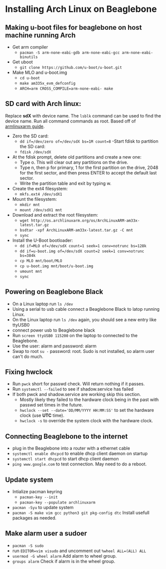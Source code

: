 # Installing Arch Linux on Beaglebone 

## Making u-boot files for beaglebone on host machine running Arch
- Get arm compiler
    - `pacman -S arm-none-eabi-gdb arm-none-eabi-gcc arm-none-eabi-binutils`
- Get uboot
    - `git clone https://github.com/u-boot/u-boot.git`
- Make MLO and u-boot.img
    - `cd u-boot`
    - `make am335x_evm_defconfig`
    - `ARCH=arm CROSS_COMPILE=arm-none-eabi- make`

## SD card with Arch linux:
Replace **sdX** with device name. The `lsblk` command can be used to find the device name. Run all command commands as root. Based off of [armlinuxarm guide](https://archlinuxarm.org/platforms/armv7/ti/beaglebone-black).

- Zero the SD card:
    - `dd if=/dev/zero of=/dev/sdX bs=1M count=8`
-Start fdisk to partition the SD card:
    - `fdisk /dev/sdX`
- At the fdisk prompt, delete old partitions and create a new one:
    - Type o. This will clear out any partitions on the drive.
    - Type n, then p for primary, 1 for the first partition on the drive, 2048 for the first sector, and then press ENTER to accept the default last sector.
    - Write the partition table and exit by typing w.
- Create the ext4 filesystem:
    - `mkfs.ext4 /dev/sdX1`
- Mount the filesystem:
    - `mkdir mnt`
    - `mount /dev/sdX1 mnt`
- Download and extract the root filesystem:
    - `wget http://os.archlinuxarm.org/os/ArchLinuxARM-am33x-latest.tar.gz`
    - `bsdtar -xpf ArchLinuxARM-am33x-latest.tar.gz -C mnt`
    - `sync`
- Install the U-Boot bootloader:
    - `dd if=MLO of=/dev/sdX count=1 seek=1 conv=notrunc bs=128k`
    - `dd if=u-boot.img of=/dev/sdX count=2 seek=1 conv=notrunc bs=384k`
    - `cp MLO mnt/boot/MLO`
    - `cp u-boot.img mnt/boot/u-boot.img`
    - `umount mnt`
    - `sync`

## Powering on Beaglebone Black
- On a Linux laptop run `ls /dev`
- Using a serial to usb cable connect a Beaglebone Black to latop running Linux.
- On the Linux laptop run `ls /dev` again, you should see a new entry like ttyUSB0
- connect power usb to Beaglebone black
- Run `screen ttyUSB0 115200` on the laptop to connected to the Beaglebone.
- Use the user: alarm and password: alarm
- Swap to root `su -` password: root. Sudo is not installed, so alarm user can't do much.

## Fixing hwclock
- Run `pwck` short for passwd check. Will return nothing if it passes.
- Run `systemctl --failed` to see if shadow.service has failed
- If both pwck and shadow.service are working skip this section. 
    - Mostly likely they failed to the hardware clock being in the past with passwd set times in the future. 
    - `hwclock --set --date='DD/MM/YYYY HH:MM:SS'` to set the hardware clock (use **UTC** time). 
    - `hwclock -s` to override the system clock with the hardware clock.

## Connecting Beaglebone to the internet
- plug in the Beaglebone into a router with a ethernet cable
- `systemctl enable dhcpcd` to enable dhcp client daemon on startup
- `systemctl start dhcpcd` to start dhcp client daemon
- `ping www.google.com` to test connection. May need to do a reboot.

## Update system
- Intialize pacman keyring
    - `pacman-key --init`
    - `pacman-key --populate archlinuxarm`
- `pacman -Syu` to update system
- `pacman -S make vim gcc python3 git pkg-config dtc` Install usefull packages as needed.

## Make alarm user a sudoer
- `pacman -S sudo`
- run `EDITOR=vim visudo` and uncomment out `%wheel ALL=(ALL) ALL`
- `usermod -G wheel alarm` Add alarm to wheel group.
- `groups alarm` Check if alarm is in the wheel group.

